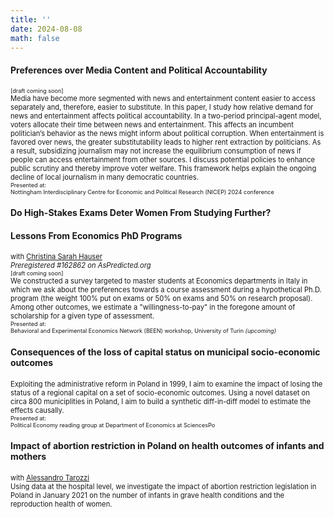 ```yaml
---
title: ''
date: 2024-08-08
math: false
---
```

#### Preferences over Media Content and Political Accountability
<span style="font-size:0.65em;">[draft coming soon]</span> \
<span style="font-size:0.8em;">Media have become more segmented with news and entertainment content easier to access separately and, therefore, easier to substitute. In this paper, I study how relative demand for news and entertainment affects political accountability. In a two-period principal-agent model, voters allocate their time between news and entertainment.
This affects an incumbent politician’s behavior as the news might inform about political corruption. When entertainment is favored over news, the greater substitutability
leads to higher rent extraction by politicians. As a result, subsidizing journalism may
not increase the equilibrium consumption of news if people can access entertainment
from other sources. I discuss potential policies to enhance public scrutiny and thereby
improve voter welfare. This framework helps explain the ongoing decline of local journalism in many democratic countries.</span> \
<span style="font-size:0.65em;"> Presented at:\
Nottingham Interdisciplinary Centre for Economic and Political Research (NICEP) 2024 conference </span>

#### Do High-Stakes Exams Deter Women From Studying Further?
#### Lessons From Economics PhD Programs
<span style="font-size:0.8em;"> with [Christina Sarah Hauser](https://sites.google.com/view/christinasarahhauser)\
*Preregistered #162862 on AsPredicted.org*</span> \
<span style="font-size:0.65em;">[draft coming soon]</span> \
<span style="font-size:0.8em;"> We constructed a survey targeted to master students at Economics departments in Italy in which we ask about the preferences towards a course assessment during a hypothetical Ph.D. program (the weight 100% put on exams or 50% on exams and 50% on research proposal). Among other outcomes, we estimate a "willingness-to-pay" in the foregone amount of scholarship for a given type of assessment. </span> \
<span style="font-size:0.65em;"> Presented at:\
Behavioral and Experimental Economics Network (BEEN) workshop, University of Turin *(upcoming)* </span>

#### Consequences of the loss of capital status on municipal socio-economic outcomes
<span style="font-size:0.8em;">Exploiting the administrative reform in Poland in 1999, I aim to examine the impact of losing the status of a regional capital on a set of socio-economic outcomes. Using a novel dataset on circa 800 municiplities in Poland, I aim to build a synthetic diff-in-diff model to estimate the effects causally. </span> \
<span style="font-size:0.65em;"> Presented at:\
Political Economy reading group at Department of Economics at SciencesPo </span>

#### Impact of abortion restriction in Poland on health outcomes of infants and mothers
<span style="font-size:0.8em;"> with [Alessandro Tarozzi](https://sites.google.com/site/alessandrotarozzi/home)\
Using data at the hospital level, we investigate the impact of abortion restriction legislation in Poland in January 2021 on the number of infants in grave health conditions and the reproduction health of women. </span>
